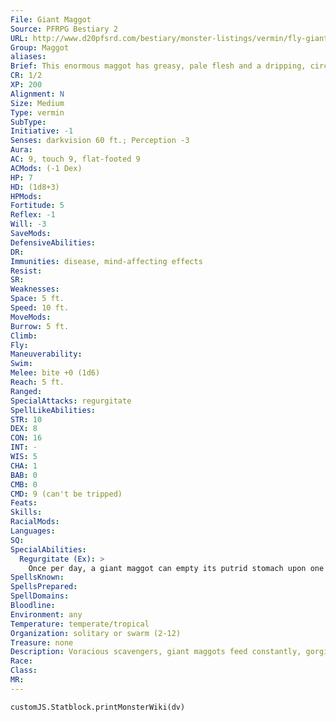 ```yaml
---
File: Giant Maggot
Source: PFRPG Bestiary 2
URL: http://www.d20pfsrd.com/bestiary/monster-listings/vermin/fly-giant/maggot-giant
Group: Maggot
aliases: 
Brief: This enormous maggot has greasy, pale flesh and a dripping, circular mouth filled with tiny, sharp teeth.
CR: 1/2
XP: 200
Alignment: N
Size: Medium
Type: vermin
SubType: 
Initiative: -1
Senses: darkvision 60 ft.; Perception -3
Aura: 
AC: 9, touch 9, flat-footed 9
ACMods: (-1 Dex)
HP: 7
HD: (1d8+3)
HPMods: 
Fortitude: 5
Reflex: -1
Will: -3
SaveMods: 
DefensiveAbilities: 
DR: 
Immunities: disease, mind-affecting effects
Resist: 
SR: 
Weaknesses: 
Space: 5 ft.
Speed: 10 ft.
MoveMods: 
Burrow: 5 ft.
Climb: 
Fly: 
Maneuverability: 
Swim: 
Melee: bite +0 (1d6)
Reach: 5 ft.
Ranged: 
SpecialAttacks: regurgitate
SpellLikeAbilities: 
STR: 10
DEX: 8
CON: 16
INT: -
WIS: 5
CHA: 1
BAB: 0
CMB: 0
CMD: 9 (can't be tripped)
Feats: 
Skills: 
RacialMods: 
Languages: 
SQ: 
SpecialAbilities:
  Regurgitate (Ex): >
    Once per day, a giant maggot can empty its putrid stomach upon one creature within 5 feet. The target must make a DC 13 Fortitude save or be sickened for 1 minute (or until the target spends a full-round action with at least a gallon of water to wash off the filth). The save DC is Constitution-based.
SpellsKnown: 
SpellsPrepared: 
SpellDomains: 
Bloodline: 
Environment: any
Temperature: temperate/tropical
Organization: solitary or swarm (2-12)
Treasure: none
Description: Voracious scavengers, giant maggots feed constantly, gorging themselves on the dead in preparation for their transformation into giant flies. Their pallid, corpulent bodies are the size of human children, and their rasping teeth are capable of eating even the bones of a corpse. Giant maggots have no legs, and move with a disturbing undulation as they crawl over their meals.  Giant maggots feed for 2 weeks (often moving from one corpse to another) before entering a pupal stage, after which they emerge as giant flies.
Race: 
Class: 
MR: 
---
```

```dataviewjs
customJS.Statblock.printMonsterWiki(dv)
```
